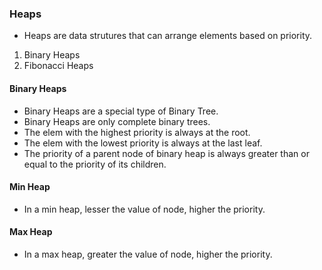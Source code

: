 ### Heaps

- Heaps are data strutures that can arrange elements based on priority.
1. Binary Heaps
2. Fibonacci Heaps

#### Binary Heaps

- Binary Heaps are a special type of Binary Tree.
- Binary Heaps are only complete binary trees.
- The elem with the highest priority is always at the root.
- The elem with the lowest priority is always at the last leaf.
- The priority of a parent node of binary heap is always greater than or equal to the priority of its children.

#### Min Heap

- In a min heap, lesser the value of node, higher the priority.


#### Max Heap

- In a max heap, greater the value of node, higher the priority.
